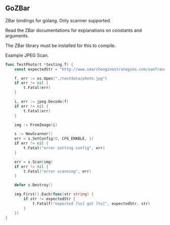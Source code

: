 GoZBar
---
ZBar bindings for golang. Only scanner supported.

Read the ZBar documentations for explanations on constants and arguments.

The ZBar library must be installed for this to compile.

Example JPEG Scan.
```go
func TestPhoto(t *testing.T) {
	const expectedStr = "http://www.searchenginestrategies.com/sanfrancisco/share.html"

	f, err := os.Open("./testdata/photo.jpg")
	if err != nil {
		t.Fatal(err)
	}

	i, err := jpeg.Decode(f)
	if err != nil {
		t.Fatal(err)
	}

	img := FromImage(i)

	s := NewScanner()
	err = s.SetConfig(0, CFG_ENABLE, 1)
	if err != nil {
		t.Fatal("error setting config", err)
	}

	err = s.Scan(img)
	if err != nil {
		t.Fatal("error scanning", err)
	}

	defer s.Destroy()

	img.First().Each(func(str string) {
		if str != expectedStr {
			t.Fatalf("expected [%s] got [%s]", expectedStr, str)
		}
	})
}
```